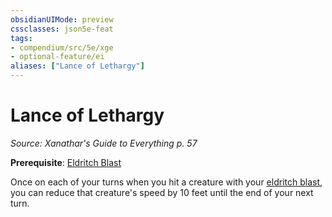 ```yaml
---
obsidianUIMode: preview
cssclasses: json5e-feat
tags:
- compendium/src/5e/xge
- optional-feature/ei
aliases: ["Lance of Lethargy"]
---
```

# Lance of Lethargy
*Source: Xanathar's Guide to Everything p. 57*  

**Prerequisite**: [Eldritch Blast](/compendium/spells/eldritch-blast.md)

Once on each of your turns when you hit a creature with your [eldritch blast](/compendium/spells/eldritch-blast.md), you can reduce that creature's speed by 10 feet until the end of your next turn.